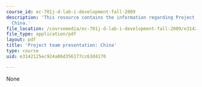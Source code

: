 ```yaml
---
course_id: ec-701j-d-lab-i-development-fall-2009
description: 'This resource contains the information regarding Project team presentation:
  China.'
file_location: /coursemedia/ec-701j-d-lab-i-development-fall-2009/e3142125ec924a86d356177cc63d4170_MITEC_701JF09_proj_china.pdf
file_type: application/pdf
layout: pdf
title: 'Project team presentation: China'
type: course
uid: e3142125ec924a86d356177cc63d4170

---
```

None